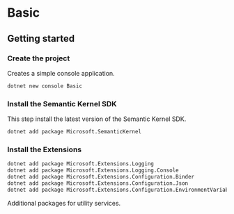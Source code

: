 # Basic

## Getting started

### Create the project

Creates a simple console application.

```bash
dotnet new console Basic
```

### Install the Semantic Kernel SDK

This step install the latest version of the Semantic Kernel SDK.

```bash
dotnet add package Microsoft.SemanticKernel
```

### Install the Extensions

```bash
dotnet add package Microsoft.Extensions.Logging
dotnet add package Microsoft.Extensions.Logging.Console
dotnet add package Microsoft.Extensions.Configuration.Binder
dotnet add package Microsoft.Extensions.Configuration.Json
dotnet add package Microsoft.Extensions.Configuration.EnvironmentVariables
```

Additional packages for utility services.
